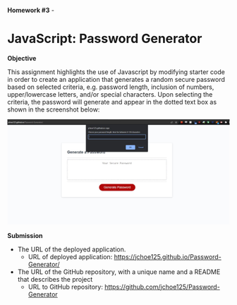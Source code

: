 **Homework #3** -
# JavaScript: Password Generator

**Objective**

This assignment highlights the use of Javascript by modifying starter code in order to create an application that generates a random secure password based on selected criteria, e.g. password length, inclusion of numbers, upper/lowercase letters, and/or special characters. Upon selecting the criteria, the password will generate and appear in the dotted text box as shown in the screenshot below:

![website screenshot](https://github.com/jchoe125/Password-Generator/blob/main/Images/PasswordGenerator%20Img.JPG)


**Submission**
* The URL of the deployed application.
  * URL of deployed application: https://jchoe125.github.io/Password-Generator/
* The URL of the GitHub repository, with a unique name and a README that describes the project
  * URL to GitHub repository: https://github.com/jchoe125/Password-Generator